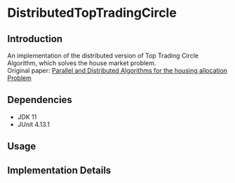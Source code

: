 # DistributedTopTradingCircle

## Introduction
An implementation of the distributed version of Top Trading Circle Algorithm, which solves the house market problem.  
Original paper: [Parallel and Distributed Algorithms for the housing allocation Problem](https://arxiv.org/abs/1905.03111)

## Dependencies
- JDK 11
- JUnit 4.13.1

## Usage

## Implementation Details
